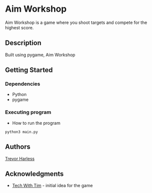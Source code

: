 # Aim Workshop

Aim Workshop is a game where you shoot targets and compete for the highest score. 

## Description

Built using pygame, Aim Workshop

## Getting Started

### Dependencies

* Python
* pygame

### Executing program

* How to run the program
```
python3 main.py
```

## Authors
[Trevor Harless](https://www.linkedin.com/in/trevorharless/)

## Acknowledgments
* [Tech With Tim](https://www.youtube.com/channel/UC4JX40jDee_tINbkjycV4Sg) - initial idea for the game
